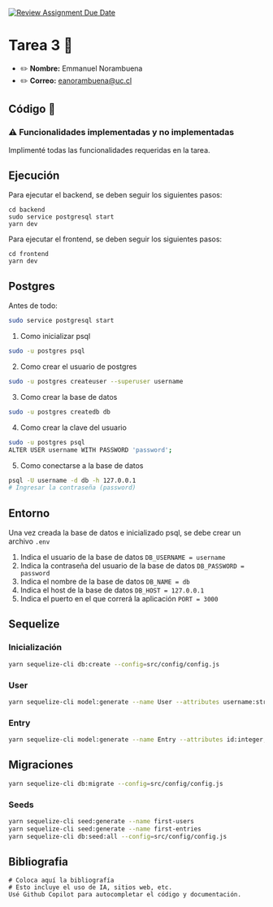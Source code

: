 [![Review Assignment Due Date](https://classroom.github.com/assets/deadline-readme-button-24ddc0f5d75046c5622901739e7c5dd533143b0c8e959d652212380cedb1ea36.svg)](https://classroom.github.com/a/cb5SOAVY)
# Tarea 3 :construction:

* :pencil2: **Nombre:** Emmanuel Norambuena
* :pencil2: **Correo:** eanorambuena@uc.cl

## Código :symbols:

### :warning: Funcionalidades implementadas y no implementadas

Implimenté todas las funcionalidades requeridas en la tarea.

## Ejecución

Para ejecutar el backend, se deben seguir los siguientes pasos:
```
cd backend
sudo service postgresql start
yarn dev
```

Para ejecutar el frontend, se deben seguir los siguientes pasos:
```
cd frontend
yarn dev
```

## Postgres

Antes de todo:
```bash
sudo service postgresql start
```
1. Como inicializar psql
```bash
sudo -u postgres psql
```
2. Como crear el usuario de postgres
```bash
sudo -u postgres createuser --superuser username
```
3. Como crear la base de datos
```bash
sudo -u postgres createdb db
```
4. Como crear la clave del usuario
```bash
sudo -u postgres psql
ALTER USER username WITH PASSWORD 'password';
```
5. Como conectarse a la base de datos
```bash
psql -U username -d db -h 127.0.0.1
# Ingresar la contraseña (password)
```

## Entorno

Una vez creada la base de datos e inicializado psql, se debe crear un archivo `.env`

1. Indica el usuario de la base de datos
`DB_USERNAME = username`
2. Indica la contraseña del usuario de la base de datos
`DB_PASSWORD = password`
3. Indica el nombre de la base de datos
`DB_NAME = db`
4. Indica el host de la base de datos
`DB_HOST = 127.0.0.1`
5. Indica el puerto en el que correrá la aplicación
`PORT = 3000`

## Sequelize

### Inicialización
```bash
yarn sequelize-cli db:create --config=src/config/config.js
```

### User
```bash
yarn sequelize-cli model:generate --name User --attributes username:string
```

### Entry
```bash
yarn sequelize-cli model:generate --name Entry --attributes id:integer,title:string,body:string,date:date,belongsTo:string
```

## Migraciones
```bash
yarn sequelize-cli db:migrate --config=src/config/config.js
```

### Seeds
```bash
yarn sequelize-cli seed:generate --name first-users
yarn sequelize-cli seed:generate --name first-entries
yarn sequelize-cli db:seed:all --config=src/config/config.js
```

## Bibliografia
```
# Coloca aquí la bibliografía
# Esto incluye el uso de IA, sitios web, etc.
Usé Github Copilot para autocompletar el código y documentación.
```
